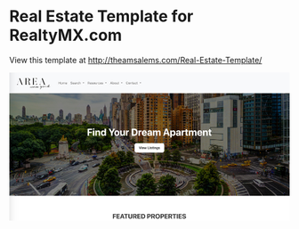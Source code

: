 # Real Estate Template for RealtyMX.com

View this template at http://theamsalems.com/Real-Estate-Template/

![Screenshot of Site](/images/screenshot.jpg)
